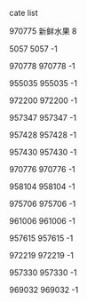 cate list

970775 新鲜水果 8

5057 5057 -1

970778 970778 -1

955035 955035 -1

972200 972200 -1

957347 957347 -1

957428 957428 -1

957430 957430 -1

970776 970776 -1

958104 958104 -1

975706 975706 -1

961006 961006 -1

957615 957615 -1

972219 972219 -1

957330 957330 -1

969032 969032 -1

